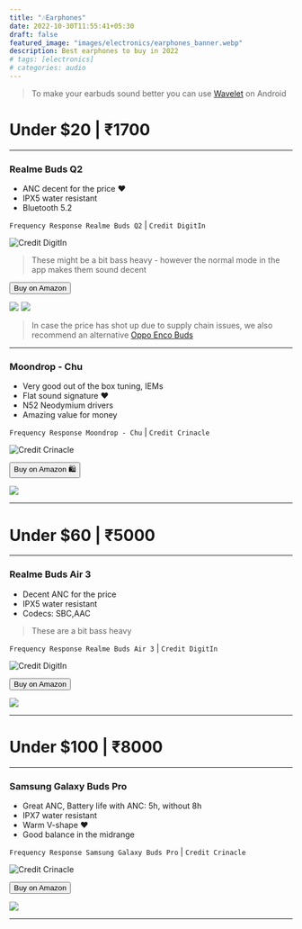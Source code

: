 ```yaml
---
title: "🎶Earphones"
date: 2022-10-30T11:55:41+05:30
draft: false
featured_image: "images/electronics/earphones_banner.webp"
description: Best earphones to buy in 2022
# tags: [electronics]
# categories: audio
---
```

<link rel="stylesheet" href="/styles.css">

> To make your earbuds sound better you can use [Wavelet](https://play.google.com/store/apps/details?id=com.pittvandewitt.wavelet) on Android


# Under $20 | ₹1700
___

### Realme Buds Q2
- ANC decent for the price ❤️
- IPX5 water resistant
- Bluetooth 5.2

`Frequency Response Realme Buds Q2` | `Credit DigitIn`

![Credit DigitIn](/images/electronics/fr_realme_buds_q2.webp)

> These might be a bit bass heavy - however the normal mode in the app makes them sound decent

<button class="button-58" role="button" onclick="location.href='https://amzn.to/3gK3Zle'" >Buy on Amazon</button>

<!-- Realme Buds Q2 Amazon Small embed -->
<a href="https://www.amazon.in/realme-Active-Noise-Cancellation-Earphones/dp/B091G8TJ33?crid=3U26MJBBF514K&keywords=realme+buds+q2&qid=1666762545&qu=eyJxc2MiOiIyLjc0IiwicXNhIjoiMi4wNSIsInFzcCI6IjEuODAifQ%3D%3D&s=electronics&sprefix=%2Celectronics%2C706&sr=1-1&linkCode=li1&tag=jinjja-21&linkId=43ac1c5759528053cfaab7a2c263a004&language=en_IN&ref_=as_li_ss_il" target="_blank"><img border="0" src="//ws-in.amazon-adsystem.com/widgets/q?_encoding=UTF8&ASIN=B091G8TJ33&Format=_SL110_&ID=AsinImage&MarketPlace=IN&ServiceVersion=20070822&WS=1&tag=jinjja-21&language=en_IN" ></a><img src="https://ir-in.amazon-adsystem.com/e/ir?t=jinjja-21&language=en_IN&l=li1&o=31&a=B091G8TJ33" width="1" height="1" border="0" alt="" style="border:none !important; margin:0px !important;" /> <a href="https://www.amazon.in/Bluetooth-Wireless-Supports-Cancellation-Resistant/dp/B09G6LTQ8Q?crid=1YVAMKCDEJB8W&keywords=oppo%2Benco%2Bbuds%2B2&qid=1670135815&sprefix=oppo%2Benco%2Caps%2C332&sr=8-3&th=1&linkCode=li1&tag=jinjja-21&linkId=8337627b9bb94bc8054932cd3efacb51&language=en_IN&ref_=as_li_ss_il" target="_blank"><img border="0" src="//ws-in.amazon-adsystem.com/widgets/q?_encoding=UTF8&ASIN=B09G6LTQ8Q&Format=_SL110_&ID=AsinImage&MarketPlace=IN&ServiceVersion=20070822&WS=1&tag=jinjja-21&language=en_IN" ></a><img src="https://ir-in.amazon-adsystem.com/e/ir?t=jinjja-21&language=en_IN&l=li1&o=31&a=B09G6LTQ8Q" width="1" height="1" border="0" alt="" style="border:none !important; margin:0px !important;" />
<!-- Oppen Enco Buds Small embed-->

> In case the price has shot up due to supply chain issues, we also recommend an alternative [Oppo Enco Buds](https://amzn.to/3VREX3c)
___

### Moondrop - Chu
- Very good out of the box tuning, IEMs
- Flat sound signature ❤️
- N52 Neodymium drivers
- Amazing value for money

`Frequency Response Moondrop - Chu` | `Credit Crinacle`

![Credit Crinacle](/images/electronics/fr_moondrop_chu.webp)

<!-- | Moondrop - Chu | [Amazon](https://amzn.to/3TCoNKb) | 
|--|--| -->

<button class="button-58" role="button" onclick="location.href='https://amzn.to/3TCoNKb'" >Buy on Amazon 🛍️</button>

<!-- Moondrop - Chu Amazon Small embed -->
<a href="https://www.amazon.in/Moondrop-CHU-Performance-Dynamic-Earphone/dp/B09XHTHG61?qu=eyJxc2MiOiIyLjkyIiwicXNhIjoiMi4yMyIsInFzcCI6IjAuNTkifQ%3D%3D&linkCode=li1&tag=jinjja-21&linkId=f0609bfb927434b64d931a66d25e4934&language=en_IN&ref_=as_li_ss_il" target="_blank"><img border="0" src="//ws-in.amazon-adsystem.com/widgets/q?_encoding=UTF8&ASIN=B09XHTHG61&Format=_SL110_&ID=AsinImage&MarketPlace=IN&ServiceVersion=20070822&WS=1&tag=jinjja-21&language=en_IN" ></a><img src="https://ir-in.amazon-adsystem.com/e/ir?t=jinjja-21&language=en_IN&l=li1&o=31&a=B09XHTHG61" width="1" height="1" border="0" alt="" style="border:none !important; margin:0px !important;" />
___

# Under $60 | ₹5000
___

### Realme Buds Air 3

- Decent ANC for the price 
- IPX5 water resistant
- Codecs: SBC,AAC

> These are a bit bass heavy

`Frequency Response Realme Buds Air 3` | `Credit DigitIn`

![Credit DigitIn](/images/electronics/fr_realme_buds_air_3.webp)

<button class="button-58" role="button" onclick="location.href='https://amzn.to/3zrkjOm'" >Buy on Amazon</button>

<!-- Realme Buds Air 3 Amazon Small embed -->
<a href="https://www.amazon.in/realme-Cancellation-Bluetooth-Headset-Wireless/dp/B0B8H61SR4?crid=29B5R1T2OMYYU&keywords=Realme+Buds+Air+3&qid=1667055033&qu=eyJxc2MiOiI0LjQ1IiwicXNhIjoiMy44NCIsInFzcCI6IjMuNTMifQ%3D%3D&sprefix=realme+buds+air+3%2Caps%2C190&sr=8-2&linkCode=li1&tag=jinjja-21&linkId=4e9665da1ec4d7b04e7fac19d0fe7372&language=en_IN&ref_=as_li_ss_il" target="_blank"><img border="0" src="//ws-in.amazon-adsystem.com/widgets/q?_encoding=UTF8&ASIN=B0B8H61SR4&Format=_SL110_&ID=AsinImage&MarketPlace=IN&ServiceVersion=20070822&WS=1&tag=jinjja-21&language=en_IN" ></a><img src="https://ir-in.amazon-adsystem.com/e/ir?t=jinjja-21&language=en_IN&l=li1&o=31&a=B0B8H61SR4" width="1" height="1" border="0" alt="" style="border:none !important; margin:0px !important;" />
___

# Under $100 | ₹8000
___

### Samsung Galaxy Buds Pro
- Great ANC, Battery life with ANC: 5h, without 8h
- IPX7 water resistant
- Warm V-shape ❤️
- Good balance in the midrange

`Frequency Response Samsung Galaxy Buds Pro` | `Credit Crinacle`

![Credit Crinacle](/images/electronics/fr_samsung_buds_pro.webp)

<button class="button-58" role="button" onclick="location.href='https://amzn.to/3fgsdmO'" >Buy on Amazon</button>

<!-- Samsung Galaxy Buds Pro Amazon Small embed -->
<a href="https://www.amazon.in/Samsung-Galaxy-Ear-Buds-Black/dp/B08SKDXKZF?crid=1KPS3AVJ0C64W&keywords=galaxy+buds+pro&qid=1667032020&qu=eyJxc2MiOiIyLjgxIiwicXNhIjoiMS42NSIsInFzcCI6IjEuMjcifQ%3D%3D&sprefix=galaxy+buds+pro%2Caps%2C206&sr=8-3&linkCode=li1&tag=jinjja-21&linkId=22a6bf518629d1d6198f0d6c504b94a4&language=en_IN&ref_=as_li_ss_il" target="_blank"><img border="0" src="//ws-in.amazon-adsystem.com/widgets/q?_encoding=UTF8&ASIN=B08SKDXKZF&Format=_SL110_&ID=AsinImage&MarketPlace=IN&ServiceVersion=20070822&WS=1&tag=jinjja-21&language=en_IN" ></a><img src="https://ir-in.amazon-adsystem.com/e/ir?t=jinjja-21&language=en_IN&l=li1&o=31&a=B08SKDXKZF" width="1" height="1" border="0" alt="" style="border:none !important; margin:0px !important;" />

___